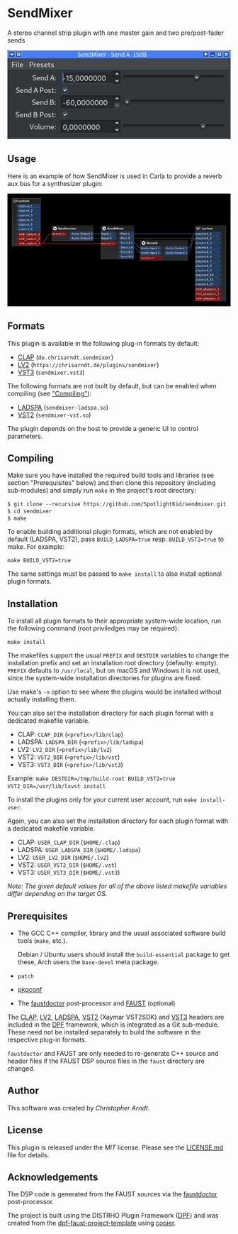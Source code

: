 # SendMixer

A stereo channel strip plugin with one master gain and two pre/post-fader sends

<img title="SendMixer screenshot" src="sendmixer-screenshot.png" width="557">


## Usage

Here is an example of how SendMixer is used in Carla to provide a reverb
aux bus for a synthesizer plugin:

<a href="./sendmixer-routing.png"><img title="SendMixer routing in Carla"
  src="sendmixer-routing.png" width="600" border="0"></a>


## Formats

This plugin is available in the following plug-in formats by default:

* [CLAP] (`de.chrisarndt.sendmixer`)
* [LV2] (`https://chrisarndt.de/plugins/sendmixer`)
* [VST3][vst] (`sendmixer.vst3`)

The following formats are not built by default, but can be enabled when
compiling (see ["Compiling"](#compiling)):

* [LADSPA] (`sendmixer-ladspa.so`)
* [VST2][vst] (`sendmixer-vst.so`)

The plugin depends on the host to provide a generic UI to control parameters.


## Compiling

Make sure you have installed the required build tools and libraries (see
section "Prerequisites" below) and then clone this repository (including
sub-modules) and simply run `make` in the project's root directory:

    $ git clone --recursive https://github.com/SpotlightKid/sendmixer.git
    $ cd sendmixer
    $ make

To enable building additional plugin formats, which are not enabled by default
(LADSPA, VST2), pass `BUILD_LADSPA=true` resp. `BUILD_VST2=true` to make. For
example:

    make BUILD_VST2=true

The same settings must be passed to `make install` to also install optional
plugin formats.


## Installation

To install all plugin formats to their appropriate system-wide location, run
the following command (root priviledges may be required):

    make install

The makefiles support the usual `PREFIX` and `DESTDIR` variables to change the
installation prefix and set an installation root directory (defaulty: empty).
`PREFIX` defaults to `/usr/local`, but on macOS and Windows it is not used,
since the system-wide installation directories for plugins are fixed.

Use make's `-n` option to see where the plugins would be installed without
actually installing them.

You can also set the installation directory for each plugin format with a
dedicated makefile variable.

* CLAP: `CLAP_DIR` (`<prefix>/lib/clap`)
* LADSPA: `LADSPA_DIR` (`<prefix>/lib/ladspa`)
* LV2: `LV2_DIR` (`<prefix>/lib/lv2`)
* VST2: `VST2_DIR` (`<prefix>/lib/vst`)
* VST3: `VST3_DIR` (`<prefix>/lib/vst3`)

Example: `make DESTDIR=/tmp/build-root BUILD_VST2=true VST2_DIR=/usr/lib/lxvst install`

To install the plugins only for your current user account, run
`make install-user`.

Again, you can also set the installation directory for each plugin format with
a dedicated makefile variable.

* CLAP: `USER_CLAP_DIR` (`$HOME/.clap`)
* LADSPA: `USER_LADSPA_DIR` (`$HOME/.ladspa`)
* LV2: `USER_LV2_DIR` (`$HOME/.lv2`)
* VST2: `USER_VST2_DIR` (`$HOME/.vst`)
* VST3: `USER_VST3_DIR` (`$HOME/.vst3`)

*Note: The given default values for all of the above listed makefile
variables differ depending on the target OS.*


## Prerequisites

* The GCC C++ compiler, library and the usual associated software build tools
  (`make`, etc.).

  Debian / Ubuntu users should install the `build-essential` package
  to get these, Arch users the `base-devel` meta package.

* `patch`

* [pkgconf]

* The [faustdoctor] post-processor and [FAUST] (optional)

The [CLAP], [LV2], [LADSPA], [VST2][vst] (Xaymar VST2SDK) and [VST3][vst]
headers are included in the [DPF] framework, which is integrated as a Git
sub-module. These need not be installed separately to build the software in
the respective plug-in formats.

`faustdoctor` and FAUST are only needed to re-generate C++ source and header
files if the FAUST DSP source files in the `faust` directory are changed.


## Author

This software was created by *Christopher Arndt*.


## License

This plugin is released under the *MIT* license. Please see the
[LICENSE.md](./LICENSE.md) file for details.


## Acknowledgements

The DSP code is generated from the FAUST sources via the [faustdoctor]
post-processor.

The project is built using the DISTRHO Plugin Framework ([DPF]) and was created
from the [dpf-faust-project-template] using [copier].


[automatic double tracking]: https://en.wikipedia.org/wiki/Automatic_double_tracking
[clap]: https://cleveraudio.org/
[dpf-faust-project-template]: https://github.com/SpotlightKid/dpf-faust-project-template
[copier]: https://copier.readthedocs.io/en/stable/
[dpf]: https://github.com/DISTRHO/DPF
[faust]: https://faust.grame.fr/
[faustdoctor]: https://github.com/SpotlightKid/faustdoctor
[ladspa]: https://www.ladspa.org/
[lv2]: https://lv2plug.in/
[pkgconf]: https://github.com/pkgconf/pkgconf
[vst]: https://en.wikipedia.org/wiki/Virtual_Studio_Technology
